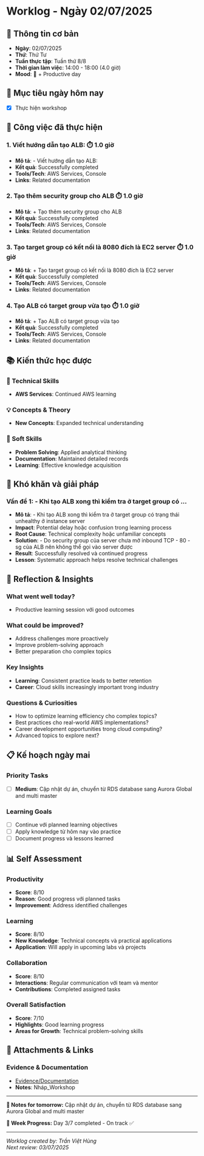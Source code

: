 # Worklog - Ngày 02/07/2025

## 📅 Thông tin cơ bản
- **Ngày**: 02/07/2025
- **Thứ**: Thứ Tư
- **Tuần thực tập**: Tuần thứ 8/8
- **Thời gian làm việc**: 14:00 - 18:00 (4.0 giờ)
- **Mood**: 🤔 + Productive day

## 🎯 Mục tiêu ngày hôm nay
- [x] Thực hiện workshop

## 💼 Công việc đã thực hiện

### 1. Viết hướng dẫn tạo ALB: ⏱️ 1.0 giờ
- **Mô tả**: - Viết hướng dẫn tạo ALB:
- **Kết quả**: Successfully completed
- **Tools/Tech**: AWS Services, Console
- **Links**: Related documentation

### 2. Tạo thêm security group cho ALB ⏱️ 1.0 giờ
- **Mô tả**: + Tạo thêm security group cho ALB
- **Kết quả**: Successfully completed
- **Tools/Tech**: AWS Services, Console
- **Links**: Related documentation

### 3. Tạo target group có kết nối là 8080 đích là EC2 server ⏱️ 1.0 giờ
- **Mô tả**: + Tạo target group có kết nối là 8080 đích là EC2 server
- **Kết quả**: Successfully completed
- **Tools/Tech**: AWS Services, Console
- **Links**: Related documentation

### 4. Tạo ALB có target group vừa tạo ⏱️ 1.0 giờ
- **Mô tả**: + Tạo ALB có target group vừa tạo
- **Kết quả**: Successfully completed
- **Tools/Tech**: AWS Services, Console
- **Links**: Related documentation

## 📚 Kiến thức học được

### 🔧 Technical Skills
- **AWS Services**: Continued AWS learning

### 💡 Concepts & Theory
- **New Concepts**: Expanded technical understanding

### 🤝 Soft Skills
- **Problem Solving**: Applied analytical thinking
- **Documentation**: Maintained detailed records
- **Learning**: Effective knowledge acquisition

## 🚧 Khó khăn và giải pháp

### Vấn đề 1: - Khi tạo ALB xong thì kiểm tra ở target group có ...
- **Mô tả**: - Khi tạo ALB xong thì kiểm tra ở target group có trạng thái unhealthy ở instance server
- **Impact**: Potential delay hoặc confusion trong learning process
- **Root Cause**: Technical complexity hoặc unfamiliar concepts
- **Solution**: - Do security group của server chưa mở inbound TCP - 80 - sg của ALB nên không thể gọi vào server được
- **Result**: Successfully resolved và continued progress
- **Lesson**: Systematic approach helps resolve technical challenges

## 💭 Reflection & Insights

### What went well today?
- Productive learning session với good outcomes

### What could be improved?
- Address challenges more proactively
- Improve problem-solving approach
- Better preparation cho complex topics

### Key Insights
- **Learning**: Consistent practice leads to better retention
- **Career**: Cloud skills increasingly important trong industry

### Questions & Curiosities
- How to optimize learning efficiency cho complex topics?
- Best practices cho real-world AWS implementations?
- Career development opportunities trong cloud computing?
- Advanced topics to explore next?

## 📋 Kế hoạch ngày mai

### Priority Tasks
- [ ] **Medium**: Cập nhật dự án, chuyển từ RDS database sang Aurora Global and multi master

### Learning Goals
- [ ] Continue với planned learning objectives
- [ ] Apply knowledge từ hôm nay vào practice
- [ ] Document progress và lessons learned

## 📊 Self Assessment

### Productivity
- **Score**: 8/10
- **Reason**: Good progress với planned tasks
- **Improvement**: Address identified challenges

### Learning
- **Score**: 8/10
- **New Knowledge**: Technical concepts và practical applications
- **Application**: Will apply in upcoming labs và projects

### Collaboration
- **Score**: 8/10
- **Interactions**: Regular communication với team và mentor
- **Contributions**: Completed assigned tasks

### Overall Satisfaction
- **Score**: 7/10
- **Highlights**: Good learning progress
- **Areas for Growth**: Technical problem-solving skills

## 📎 Attachments & Links

### Evidence & Documentation
- [Evidence/Documentation](https://docs.google.com/document/d/1pdTc7kOXgqOTWDjFJImPoiNcQT0E71hEDPwrPoK_jL0/edit?usp=sharing)
- **Notes**: Nháp_Workshop

---

**📝 Notes for tomorrow:**
Cập nhật dự án, chuyển từ RDS database sang Aurora Global and multi master

**🎯 Week Progress:**
Day 3/7 completed - On track ✅

---
*Worklog created by: Trần Việt Hùng*  
*Next review: 03/07/2025*